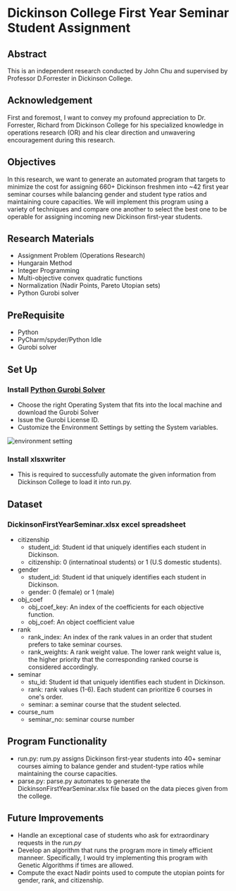 # Dickinson College First Year Seminar Student Assignment

## Abstract
This is an independent research conducted by John Chu and supervised by Professor D.Forrester in Dickinson College. 

## Acknowledgement
First and foremost, I want to convey my profound appreciation to Dr. Forrester, Richard from Dickinson College for his specialized knowledge in operations research (OR) and his clear direction and unwavering encouragement during this research.

## Objectives
In this research, we want to generate an automated program that targets to minimize the cost for assigning 660+ Dickinson freshmen into ~42 first year seminar courses while balancing gender and student type ratios and maintaining coure capacities. We will implement this program using a variety of techniques and compare one another to select the best one to be operable for assigning incoming new Dickinson first-year students. 


## Research Materials

- Assignment Problem (Operations Research)
- Hungarain Method
- Integer Programming
- Multi-objective convex quadratic functions
- Normalization (Nadir Points, Pareto Utopian sets)
- Python Gurobi solver

## PreRequisite
 - Python
 - PyCharm/spyder/Python Idle
 - Gurobi solver

## Set Up

### Install [Python Gurobi Solver](https://www.gurobi.com/downloads/gurobi-software/)

- Choose the right Operating System that fits into the local machine and download the Gurobi Solver
- Issue the Gurobi License ID. 
- Customize the Environment Settings by setting the System variables.

![environment setting](https://user-images.githubusercontent.com/35699839/201580110-9a733a25-05d4-4240-a7f1-f336c2e76b5a.png)

### Install xlsxwriter
- This is required to successfully automate the given information from Dickinson College to load it into run.py.

## Dataset

  ### DickinsonFirstYearSeminar.xlsx excel spreadsheet
  - citizenship
    - student_id: Student id that uniquely identifies each student in Dickinson.
    - citizenship: 0 (internatinoal students) or 1 (U.S domestic students).
  - gender
    - student_id: Student id that uniquely identifies each student in Dickinson.
    - gender: 0 (female) or 1 (male)
  - obj_coef
    - obj_coef_key: An index of the coefficients for each objective function.
    - obj_coef: An object coefficient value
  - rank
    - rank_index: An index of the rank values in an order that student prefers to take seminar courses.
    - rank_weights: A rank weight value. The lower rank weight value is, the higher priority that the corresponding ranked course is considered accordingly.
  - seminar
    - stu_id: Student id that uniquely identifies each student in Dickinson.
    - rank: rank values (1-6). Each student can prioritize 6 courses in one's order.
    - seminar: a seminar course that the student selected.
  - course_num
    - seminar_no: seminar course number
    
  ## Program Functionality
  
  - run.py: rum.py assigns Dickinson first-year students into 40+ seminar courses aiming to balance gender and student-type ratios while maintaining the course capacities.
  - parse.py: parse.py automates to generate the DickinsonFirstYearSeminar.xlsx file based on the data pieces given from the college.
    
  ## Future Improvements
 
  - Handle an exceptional case of students who ask for extraordinary requests in the *run.py*
  - Develop an algorithm that runs the program more in timely efficient manneer. Specifically, I would try implementing this program with Genetic Algorithms if times are allowed.
  - Compute the exact Nadir points used to compute the utopian points for gender, rank, and citizenship.


